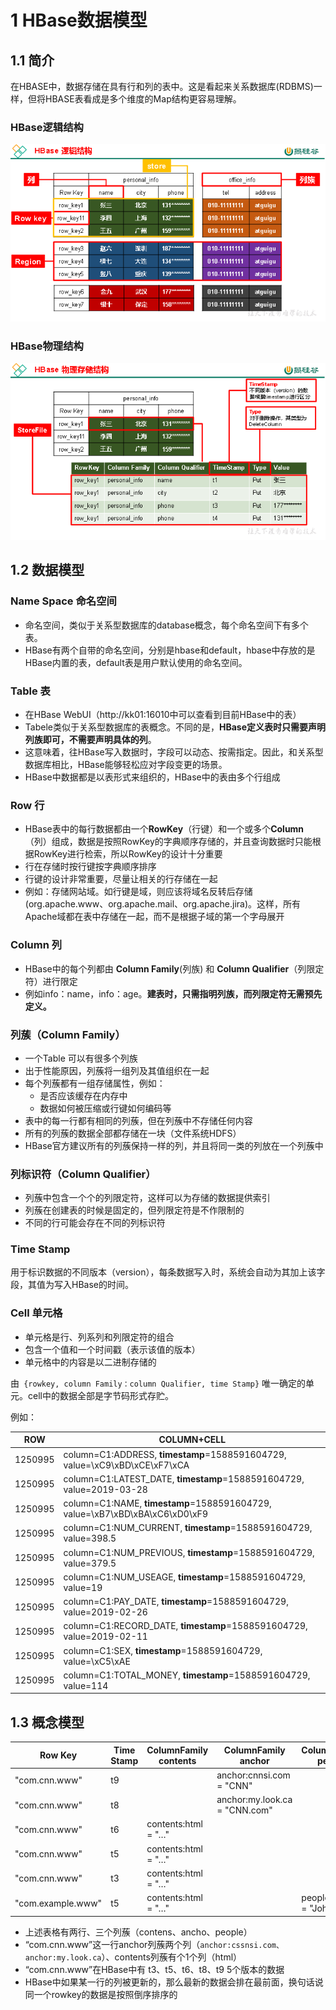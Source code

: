 # 1 HBase数据模型

## 1.1  **简介**

在HBASE中，数据存储在具有行和列的表中。这是看起来关系数据库(RDBMS)一样，但将HBASE表看成是多个维度的Map结构更容易理解。

### **HBase逻辑结构**

![img](images\wps4.png)



### HBase物理结构

![img](images\wps5.png)

## 1.2 数据模型

### Name Space 命名空间

-   命名空间，类似于关系型数据库的database概念，每个命名空间下有多个表。
-   HBase有两个自带的命名空间，分别是hbase和default，hbase中存放的是HBase内置的表，default表是用户默认使用的命名空间。

### Table 表

-   在HBase WebUI（http://kk01:16010中可以查看到目前HBase中的表）
-   Tabele类似于关系型数据库的表概念。不同的是，**HBase定义表时只需要声明列族即可，不需要声明具体的列**。
-   这意味着，往HBase写入数据时，字段可以动态、按需指定。因此，和关系型数据库相比，HBase能够轻松应对字段变更的场景。
-   HBase中数据都是以表形式来组织的，HBase中的表由多个行组成

### Row 行

-   HBase表中的每行数据都由一个**RowKey**（行键）和一个或多个**Column**（列）组成，数据是按照RowKey的字典顺序存储的，并且查询数据时只能根据RowKey进行检索，所以RowKey的设计十分重要
-   行在存储时按行键按字典顺序排序
-   行键的设计非常重要，尽量让相关的行存储在一起
-   例如：存储网站域。如行键是域，则应该将域名反转后存储(org.apache.www、org.apache.mail、org.apache.jira)。这样，所有Apache域都在表中存储在一起，而不是根据子域的第一个字母展开

### Column 列

-   HBase中的每个列都由 **Column Family**(列族) 和 **Column Qualifier**（列限定符）进行限定
-   例如info：name，info：age。**建表时，只需指明列族，而列限定符无需预先定义。**

### 列蔟（Column Family）

-   一个Table 可以有很多个列族
-   出于性能原因，列蔟将一组列及其值组织在一起
-   每个列蔟都有一组存储属性，例如：
    -   是否应该缓存在内存中
    -   数据如何被压缩或行键如何编码等
-   表中的每一行都有相同的列蔟，但在列蔟中不存储任何内容
-   所有的列蔟的数据全部都存储在一块（文件系统HDFS）
-   HBase官方建议所有的列蔟保持一样的列，并且将同一类的列放在一个列蔟中

### 列标识符（Column Qualifier）

-   列蔟中包含一个个的列限定符，这样可以为存储的数据提供索引
-   列蔟在创建表的时候是固定的，但列限定符是不作限制的
-   不同的行可能会存在不同的列标识符

### Time Stamp 

用于标识数据的不同版本（version），每条数据写入时，系统会自动为其加上该字段，其值为写入HBase的时间。

### Cell 单元格

-   单元格是行、列系列和列限定符的组合
-   包含一个值和一个时间戳（表示该值的版本）
-   单元格中的内容是以二进制存储的

由` {rowkey, column Family：column Qualifier, time Stamp}` 唯一确定的单元。cell中的数据全部是字节码形式存贮。

例如：

| ROW     | COLUMN+CELL                                                  |
| ------- | ------------------------------------------------------------ |
| 1250995 | column=C1:ADDRESS, **timestamp**=1588591604729, value=\xC9\xBD\xCE\xF7\xCA |
| 1250995 | column=C1:LATEST_DATE, **timestamp**=1588591604729, value=2019-03-28 |
| 1250995 | column=C1:NAME, **timestamp**=1588591604729, value=\xB7\xBD\xBA\xC6\xD0\xF9 |
| 1250995 | column=C1:NUM_CURRENT, **timestamp**=1588591604729, value=398.5 |
| 1250995 | column=C1:NUM_PREVIOUS, **timestamp**=1588591604729, value=379.5 |
| 1250995 | column=C1:NUM_USEAGE, **timestamp**=1588591604729, value=19  |
| 1250995 | column=C1:PAY_DATE, **timestamp**=1588591604729, value=2019-02-26 |
| 1250995 | column=C1:RECORD_DATE, **timestamp**=1588591604729, value=2019-02-11 |
| 1250995 | column=C1:SEX, **timestamp**=1588591604729, value=\xC5\xAE   |
| 1250995 | column=C1:TOTAL_MONEY, **timestamp**=1588591604729, value=114 |

## 1.3  概念模型

| **Row Key**       | **Time Stamp** | **ColumnFamily** **contents** | **ColumnFamily** **anchor**   | **ColumnFamily** **people** |
| ----------------- | -------------- | ----------------------------- | ----------------------------- | --------------------------- |
| "com.cnn.www"     | t9             |                               | anchor:cnnsi.com = "CNN"      |                             |
| "com.cnn.www"     | t8             |                               | anchor:my.look.ca = "CNN.com" |                             |
| "com.cnn.www"     | t6             | contents:html = "<html>…"     |                               |                             |
| "com.cnn.www"     | t5             | contents:html = "<html>…"     |                               |                             |
| "com.cnn.www"     | t3             | contents:html = "<html>…"     |                               |                             |
| "com.example.www" | t5             | contents:html = "<html>…"     |                               | people:author = "John Doe"  |

-   上述表格有两行、三个列蔟（contens、ancho、people）
-   “com.cnn.www”这一行anchor列蔟两个列（`anchor:cssnsi.com、anchor:my.look.ca`）、contents列蔟有个1个列（html）
-   “com.cnn.www”在HBase中有 t3、t5、t6、t8、t9 5个版本的数据
-   HBase中如果某一行的列被更新的，那么最新的数据会排在最前面，换句话说同一个rowkey的数据是按照倒序排序的